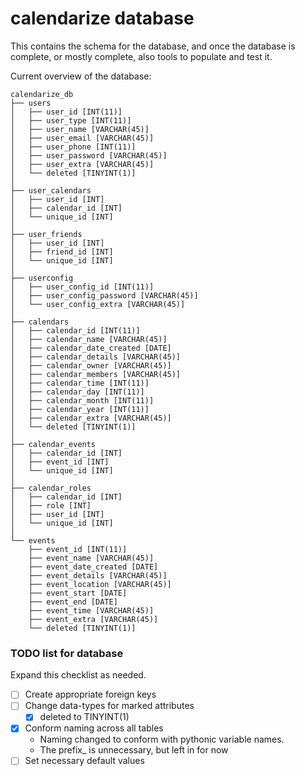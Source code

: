 # calendarize database
This contains the schema for the database, and once the database is complete, or mostly complete, 
also tools to populate and test it.

Current overview of the database:

```
calendarize_db
├── users
│   ├── user_id [INT(11)]
│   ├── user_type [INT(11)]
│   ├── user_name [VARCHAR(45)]
│   ├── user_email [VARCHAR(45)]
│   ├── user_phone [INT(11)]
│   ├── user_password [VARCHAR(45)]
│   ├── user_extra [VARCHAR(45)]
│   └── deleted [TINYINT(1)]
│
├── user_calendars
│   ├── user_id [INT]
│   ├── calendar_id [INT]
│   └── unique_id [INT]
│
├── user_friends
│   ├── user_id [INT]
│   ├── friend_id [INT]
│   └── unique_id [INT]
│
├── userconfig
│   ├── user_config_id [INT(11)]
│   ├── user_config_password [VARCHAR(45)]
│   └── user_config_extra [VARCHAR(45)]
│
├── calendars
│   ├── calendar_id [INT(11)]
│   ├── calendar_name [VARCHAR(45)]
│   ├── calendar_date_created [DATE]
│   ├── calendar_details [VARCHAR(45)]
│   ├── calendar_owner [VARCHAR(45)]
│   ├── calendar_members [VARCHAR(45)]
│   ├── calendar_time [INT(11)]
│   ├── calendar_day [INT(11)]
│   ├── calendar_month [INT(11)]
│   ├── calendar_year [INT(11)]
│   ├── calendar_extra [VARCHAR(45)]
│   └── deleted [TINYINT(1)]
│
├── calendar_events
│   ├── calendar_id [INT]
│   ├── event_id [INT]
│   └── unique_id [INT]
│
├── calendar_roles
│   ├── calendar_id [INT]
│   ├── role [INT]
│   ├── user_id [INT]
│   └── unique_id [INT]
│
└── events
    ├── event_id [INT(11)]
    ├── event_name [VARCHAR(45)]
    ├── event_date_created [DATE]
    ├── event_details [VARCHAR(45)]
    ├── event_location [VARCHAR(45)]
    ├── event_start [DATE]
    ├── event_end [DATE]
    ├── event_time [VARCHAR(45)]
    ├── event_extra [VARCHAR(45)]
    └── deleted [TINYINT(1)]
```

### TODO list for database
Expand this checklist as needed.
- [ ] Create appropriate foreign keys
- [ ] Change data-types for marked attributes
    - [x] deleted to TINYINT(1)
- [x] Conform naming across all tables
    - Naming changed to conform with pythonic variable names.
    - The prefix_ is unnecessary, but left in for now
- [ ] Set necessary default values
